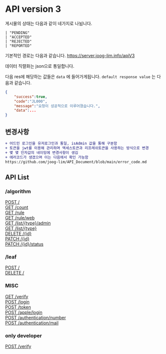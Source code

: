 # API version 3


게시물의 상태는 다음과 같이 네가지로 나뉩니다.

```tsx
| "PENDING"
| "ACCEPTED"
| "REJECTED"
| "REPORTED"
```

기본적인 경로는 다음과 같습니다.
https://server.joog-lim.info/apiV3

데이터 직렬화는 json으로 통일합니다.

다음 res에 해당하는 값들은 `data` 에 들어가게됩니다.
`default response value` 는 다음과 같습니다.

```json
{
	"success":true,
	"code":"JL000",
	"message":"요청이 성공적으로 이루어졌습니다.",
	"data":...
}
```

## 변경사항
```diff
+ 어드민 로그인을 유저로그인과 통일, isAdmin 값을 통해 구분함
+ 토큰을 jwt를 이용해 관리하며 액세스토큰과 리프레쉬토큰을 사용하는 방식으로 변경
+ 몇 몇 인자값의 네이밍에 변경사항이 생김
+ 에러코드가 생겼으며 이는 다음에서 확인 가능함
https://github.com/joog-lim/API_Document/blob/main/error_code.md
```

## API List

### /algorithm

[POST /]()  
[GET /count]()  
[GET /rule]()  
[GET /rule/web]()  
[GET /list/{type}/admin]()  
[GET /list/{type}]()  
[DELETE /{id}]()  
[PATCH /{id}]()  
[PATCH /{id}/status]()  

### /leaf
[POST /]()  
[DELETE /]()  


### MISC
[GET /verify]()  
[POST /login]()  
[POST /token]()  
[POST /apple/login]()  
[POST /authentication/number]()  
[POST /authentication/mail]()  

### only developer
[POST /verify]()  
